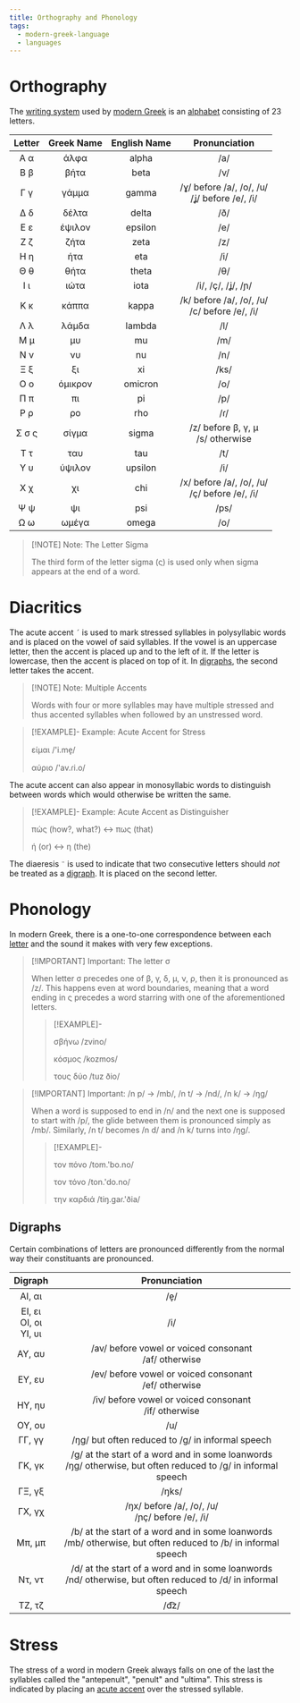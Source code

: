 ```yaml
---
title: Orthography and Phonology
tags:
  - modern-greek-language
  - languages
---
```


# Orthography

The [writing system](../../Linguistics/Writing%20Systems) used by [modern Greek](./index.md) is an [alphabet](../../Linguistics/Writing%20Systems#Alphabets) consisting of 23 letters.

|Letter|Greek Name|English Name|Pronunciation|
|:--:|:--:|:--:|:--:|
|Α α|άλφα|alpha|/a/|
|Β β|βήτα|beta|/v/|
|Γ γ|γάμμα|gamma|/ɣ/ before /a/, /o/, /u/ </br> /ʝ/ before /e/, /i/|
|Δ δ|δέλτα|delta|/ð/|
|Ε ε|έψιλον|epsilon|/e/|
|Ζ ζ|ζήτα|zeta|/z/|
|Η η|ήτα|eta|/i/|
|Θ θ|θήτα|theta|/θ/|
|Ι ι|ιώτα|iota|/i/, /ç/, /ʝ/, /ɲ/|
|Κ κ|κάππα|kappa|/k/ before /a/, /o/, /u/ </br> /c/ before /e/, /i/|
|Λ λ|λάμδα|lambda|/l/|
|Μ μ|μυ|mu|/m/|
|Ν ν|νυ|nu|/n/|
|Ξ ξ|ξι|xi|/ks/|
|Ο ο|όμικρον|omicron|/o/|
|Π π|πι|pi|/p/|
|Ρ ρ|ρο|rho|/ɾ/|
|Σ σ ς|σίγμα|sigma|/z/ before β, γ, μ </br> /s/ otherwise|
|Τ τ|ταυ|tau|/t/|
|Υ υ|ύψιλον|upsilon|/i/|
|Χ χ|χι|chi|/x/ before /a/, /o/, /u/ </br> /ç/ before /e/, /i/|
|Ψ ψ|ψι|psi|/ps/|
|Ω ω|ωμέγα|omega|/o/|

>[!NOTE] Note: The Letter Sigma
>
>The third form of the letter sigma (ς) is used only when sigma appears at the end of a word.
>

# Diacritics

The acute accent `´` is used to mark stressed syllables in polysyllabic words and is placed on the vowel of said syllables. If the vowel is an uppercase letter, then the accent is placed up and to the left of it. If the letter is lowercase, then the accent is placed on top of it. In [digraphs](Orthography%20and%20Phonology.md#Digraphs), the second letter takes the accent. 

>[!NOTE] Note: Multiple Accents
>
>Words with four or more syllables may have multiple stressed and thus accented syllables when followed by an unstressed word.
>

>[!EXAMPLE]- Example: Acute Accent for Stress
>
>είμαι /'i.me̞/
>
>αύριο /'av.ɾi.o/
>

The acute accent can also appear in monosyllabic words to distinguish between words which would otherwise be written the same.

>[!EXAMPLE]- Example: Acute Accent as Distinguisher
>
>πώς (how?, what?) <-> πως (that)
>
>ή (or) <-> η (the)
>

The diaeresis `¨` is used to indicate that two consecutive letters should *not* be treated as a [digraph](Orthography%20and%20Phonology.md#Digraphs). It is placed on the second letter.

# Phonology



In modern Greek, there is a one-to-one correspondence between each [letter](Orthography%20and%20Phonology.md) and the sound it makes with very few exceptions.

>[!IMPORTANT] Important: The letter σ
>
>When letter σ precedes one of β, γ, δ, μ, ν, ρ, then it is pronounced as /z/. This happens even at word boundaries, meaning that a word ending in ς precedes a word starring with one of the aforementioned letters.
>
>>[!EXAMPLE]-
>>
>>σβήνω /zvino/
>>
>>κόσμος /kozmos/
>>
>>τους δύο /tuz ðio/
>>
>

>[!IMPORTANT] Important: /n p/ -> /mb/, /n t/ -> /nd/, /n k/ -> /ŋg/
>
>When a word is supposed to end in /n/ and the next one is supposed to start with /p/, the glide between them is pronounced simply as /mb/. Similarly, /n t/ becomes /n d/ and /n k/ turns into /ŋg/.
>
>>[!EXAMPLE]-
>>
>>τον πόνο /tom.'bo.no/
>>
>>τον τόνο /ton.'do.no/
>>
>>την καρδιά /tiŋ.gaɾ.'ðia/
>>
>

## Digraphs

Certain combinations of letters are pronounced differently from the normal way their constituants are pronounced.

|Digraph|Pronunciation|
|:--:|:--:|
|ΑΙ, αι |/e̞/|
|ΕΙ, ει </br> ΟΙ, οι </br> ΥΙ, υι|/i/|
|ΑΥ, αυ|/av/ before vowel or voiced consonant </br> /af/ otherwise|
|ΕΥ, ευ|/ev/ before vowel or voiced consonant </br> /ef/ otherwise|
|ΗΥ, ηυ|/iv/ before vowel or voiced consonant </br> /if/ otherwise|
|ΟΥ, ου|/u/|
|ΓΓ, γγ|/ŋɡ/ but often reduced to /ɡ/ in informal speech|
|ΓΚ, γκ|/ɡ/ at the start of a word and in some loanwords </br> /ŋɡ/ otherwise, but often reduced to /ɡ/ in informal speech|
|ΓΞ, γξ|/ŋks/|
|ΓΧ, γχ|/ŋx/ before /a/, /o/, /u/ </br> /ɲç/ before /e/, /i/|
|Μπ, μπ|/b/ at the start of a word and in some loanwords </br> /mb/ otherwise, but often reduced to /b/ in informal speech|
|Ντ, ντ|/d/ at the start of a word and in some loanwords </br> /nd/ otherwise, but often reduced to /d/ in informal speech|
|ΤΖ, τζ|/d͡z/|

# Stress

The stress of a word in modern Greek always falls on one of the last the syllables called the "antepenult", "penult" and "ultima". This stress is indicated by placing an [acute accent](Orthography%20and%20Phonology.md#Diacritics) over the stressed syllable.